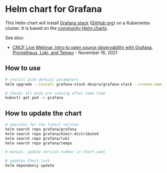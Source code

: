 # Helm chart for Grafana

This Helm chart will install [Grafana stack](https://grafana.com/about/grafana-stack/) ([GitHub org](https://github.com/grafana)) on a Kubernetes cluster.
It is based on the [community Helm charts](https://github.com/grafana/helm-charts).

See also:

- [CNCF Live Webinar: Intro to open source observability with Grafana, Prometheus, Loki, and Tempo](https://community.cncf.io/events/details/cncf-cncf-online-programs-presents-cncf-live-webinar-intro-to-open-source-observability-with-grafana-prometheus-loki-and-tempo/) - November 16, 2021

## How to use

```bash
# install with default parameters
helm upgrade --install grafana-stack devpro/grafana-stack --create-namespace --namespace grafana

# checks all pods are running after some time
kubectl get pod -n grafana
```

## How to update the chart

```bash
# searches for the latest version
helm search repo grafana/grafana
helm search repo grafana/mimir-distributed
helm search repo grafana/loki
helm search repo grafana/tempo

# manual: update version number in Chart.yaml

# updates Chart.lock
helm dependency update
```
